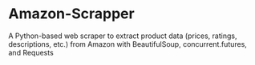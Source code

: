 # Amazon-Scrapper
A Python-based web scraper to extract product data (prices, ratings, descriptions, etc.) from Amazon with BeautifulSoup, concurrent.futures, and Requests
